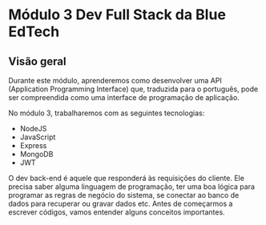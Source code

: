 # Módulo 3 Dev Full Stack da Blue EdTech

## Visão geral

Durante este módulo, aprenderemos como desenvolver uma API (Application Programming Interface) que, traduzida para o português, pode ser compreendida como uma interface de programação de aplicação.

No módulo 3, trabalharemos com as seguintes tecnologias:

-   NodeJS
-   JavaScript
-   Express
-   MongoDB
-   JWT

O dev back-end é aquele que responderá às requisições do cliente. Ele precisa saber alguma linguagem de programação, ter uma boa lógica para programar as regras de negócio do sistema, se conectar ao banco de dados para recuperar ou gravar dados etc. Antes de começarmos a escrever códigos, vamos entender alguns conceitos importantes.
